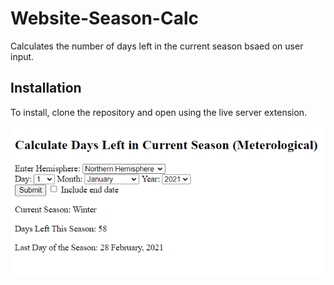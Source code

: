 # Website-Season-Calc
Calculates the number of days left in the current season bsaed on user input.
  
## Installation  
To install, clone the repository and open using the live server extension.
  
![Alt text](schau_seasoncalc.PNG?raw=true "SC Season Calc")    
